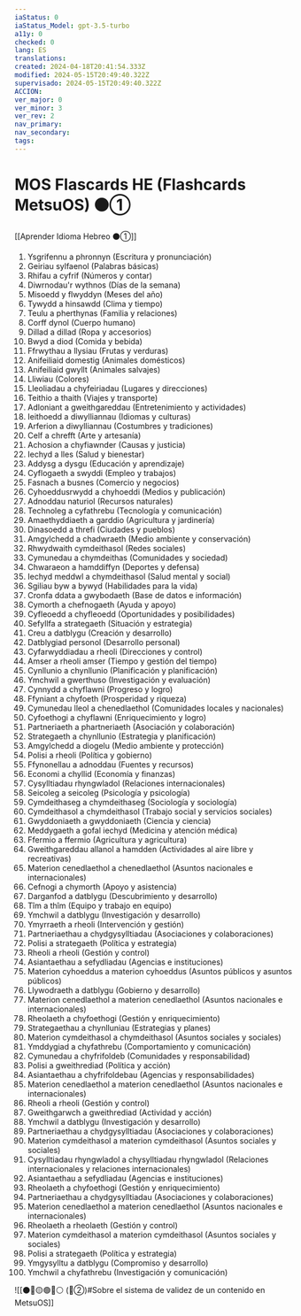 ```yaml
---
iaStatus: 0
iaStatus_Model: gpt-3.5-turbo
a11y: 0
checked: 0
lang: ES
translations: 
created: 2024-04-18T20:41:54.333Z
modified: 2024-05-15T20:49:40.322Z
supervisado: 2024-05-15T20:49:40.322Z
ACCION: 
ver_major: 0
ver_minor: 3
ver_rev: 2
nav_primary: 
nav_secondary: 
tags:
---
```

# MOS Flascards HE (Flashcards MetsuOS) ⚫①

[[Aprender Idioma Hebreo ⚫①]]

1. Ysgrifennu a phronnyn (Escritura y pronunciación)
2. Geiriau sylfaenol (Palabras básicas)
3. Rhifau a cyfrif (Números y contar)
4. Diwrnodau'r wythnos (Días de la semana)
5. Misoedd y flwyddyn (Meses del año)
6. Tywydd a hinsawdd (Clima y tiempo)
7. Teulu a pherthynas (Familia y relaciones)
8. Corff dynol (Cuerpo humano)
9. Dillad a dillad (Ropa y accesorios)
10. Bwyd a diod (Comida y bebida)
11. Ffrwythau a llysiau (Frutas y verduras)
12. Anifeiliaid domestig (Animales domésticos)
13. Anifeiliaid gwyllt (Animales salvajes)
14. Lliwiau (Colores)
15. Lleoliadau a chyfeiriadau (Lugares y direcciones)
16. Teithio a thaith (Viajes y transporte)
17. Adloniant a gweithgareddau (Entretenimiento y actividades)
18. Ieithoedd a diwylliannau (Idiomas y culturas)
19. Arferion a diwylliannau (Costumbres y tradiciones)
20. Celf a chrefft (Arte y artesanía)
21. Achosion a chyfiawnder (Causas y justicia)
22. Iechyd a lles (Salud y bienestar)
23. Addysg a dysgu (Educación y aprendizaje)
24. Cyflogaeth a swyddi (Empleo y trabajos)
25. Fasnach a busnes (Comercio y negocios)
26. Cyhoeddusrwydd a chyhoeddi (Medios y publicación)
27. Adnoddau naturiol (Recursos naturales)
28. Technoleg a cyfathrebu (Tecnología y comunicación)
29. Amaethyddiaeth a garddio (Agricultura y jardinería)
30. Dinasoedd a threfi (Ciudades y pueblos)
31. Amgylchedd a chadwraeth (Medio ambiente y conservación)
32. Rhwydwaith cymdeithasol (Redes sociales)
33. Cymunedau a chymdeithas (Comunidades y sociedad)
34. Chwaraeon a hamddiffyn (Deportes y defensa)
35. Iechyd meddwl a chymdeithasol (Salud mental y social)
36. Sgiliau byw a bywyd (Habilidades para la vida)
37. Cronfa ddata a gwybodaeth (Base de datos e información)
38. Cymorth a chefnogaeth (Ayuda y apoyo)
39. Cyfleoedd a chyfleoedd (Oportunidades y posibilidades)
40. Sefyllfa a strategaeth (Situación y estrategia)
41. Creu a datblygu (Creación y desarrollo)
42. Datblygiad personol (Desarrollo personal)
43. Cyfarwyddiadau a rheoli (Direcciones y control)
44. Amser a rheoli amser (Tiempo y gestión del tiempo)
45. Cynllunio a chynllunio (Planificación y planificación)
46. Ymchwil a gwerthuso (Investigación y evaluación)
47. Cynnydd a chyflawni (Progreso y logro)
48. Ffyniant a chyfoeth (Prosperidad y riqueza)
49. Cymunedau lleol a chenedlaethol (Comunidades locales y nacionales)
50. Cyfoethogi a chyflawni (Enriquecimiento y logro)
51. Partneriaeth a phartneriaeth (Asociación y colaboración)
52. Strategaeth a chynllunio (Estrategia y planificación)
53. Amgylchedd a diogelu (Medio ambiente y protección)
54. Polisi a rheoli (Política y gobierno)
55. Ffynonellau a adnoddau (Fuentes y recursos)
56. Economi a chyllid (Economía y finanzas)
57. Cysylltiadau rhyngwladol (Relaciones internacionales)
58. Seicoleg a seicoleg (Psicología y psicología)
59. Cymdeithaseg a chymdeithaseg (Sociología y sociología)
60. Cymdeithasol a chymdeithasol (Trabajo social y servicios sociales)
61. Gwyddoniaeth a gwyddoniaeth (Ciencia y ciencia)
62. Meddygaeth a gofal iechyd (Medicina y atención médica)
63. Ffermio a ffermio (Agricultura y agricultura)
64. Gweithgareddau allanol a hamdden (Actividades al aire libre y recreativas)
65. Materion cenedlaethol a chenedlaethol (Asuntos nacionales e internacionales)
66. Cefnogi a chymorth (Apoyo y asistencia)
67. Darganfod a datblygu (Descubrimiento y desarrollo)
68. Tîm a thîm (Equipo y trabajo en equipo)
69. Ymchwil a datblygu (Investigación y desarrollo)
70. Ymyrraeth a rheoli (Intervención y gestión)
71. Partneriaethau a chydgysylltiadau (Asociaciones y colaboraciones)
72. Polisi a strategaeth (Política y estrategia)
73. Rheoli a rheoli (Gestión y control)
74. Asiantaethau a sefydliadau (Agencias e instituciones)
75. Materion cyhoeddus a materion cyhoeddus (Asuntos públicos y asuntos públicos)
76. Llywodraeth a datblygu (Gobierno y desarrollo)
77. Materion cenedlaethol a materion cenedlaethol (Asuntos nacionales e internacionales)
78. Rheolaeth a chyfoethogi (Gestión y enriquecimiento)
79. Strategaethau a chynlluniau (Estrategias y planes)
80. Materion cymdeithasol a chymdeithasol (Asuntos sociales y sociales)
81. Ymddygiad a chyfathrebu (Comportamiento y comunicación)
82. Cymunedau a chyfrifoldeb (Comunidades y responsabilidad)
83. Polisi a gweithrediad (Política y acción)
84. Asiantaethau a chyfrifoldebau (Agencias y responsabilidades)
85. Materion cenedlaethol a materion cenedlaethol (Asuntos nacionales e internacionales)
86. Rheoli a rheoli (Gestión y control)
87. Gweithgarwch a gweithrediad (Actividad y acción)
88. Ymchwil a datblygu (Investigación y desarrollo)
89. Partneriaethau a chydgysylltiadau (Asociaciones y colaboraciones)
90. Materion cymdeithasol a materion cymdeithasol (Asuntos sociales y sociales)
91. Cysylltiadau rhyngwladol a chysylltiadau rhyngwladol (Relaciones internacionales y relaciones internacionales)
92. Asiantaethau a sefydliadau (Agencias e instituciones)
93. Rheolaeth a chyfoethogi (Gestión y enriquecimiento)
94. Partneriaethau a chydgysylltiadau (Asociaciones y colaboraciones)
95. Materion cenedlaethol a materion cenedlaethol (Asuntos nacionales e internacionales)
96. Rheolaeth a rheolaeth (Gestión y control)
97. Materion cymdeithasol a materion cymdeithasol (Asuntos sociales y sociales)
98. Polisi a strategaeth (Política y estrategia)
99. Ymgysylltu a datblygu (Compromiso y desarrollo)
100. Ymchwil a chyfathrebu (Investigación y comunicación)

![[⚫🔴🟡🟢🔵⚪ (🔴②)#Sobre el sistema de validez de un contenido en MetsuOS]]